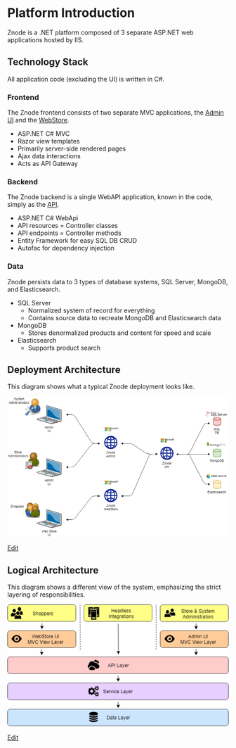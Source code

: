 # Platform Introduction

Znode is a .NET platform composed of 3 separate ASP.NET web applications hosted by IIS.

## Technology Stack

All application code (excluding the UI) is written in C#.

### Frontend

The Znode frontend consists of two separate MVC applications, the [Admin UI](https://github.com/amlacommerce/znode/tree/master/ZnodeMultifront/Projects/Znode.Engine.Admin) and the [WebStore](https://github.com/amlacommerce/znode/tree/master/ZnodeMultifront/Projects/Znode.Engine.WebStore).

* ASP.NET C# MVC
* Razor view templates
* Primarily server-side rendered pages
* Ajax data interactions
* Acts as API Gateway

### Backend

The Znode backend is a single WebAPI application, known in the code, simply as the [API](https://github.com/amlacommerce/znode/tree/master/ZnodeMultifront/Projects/Znode.Engine.Api).

* ASP.NET C# WebApi
* API resources = Controller classes
* API endpoints = Controller methods
* Entity Framework for easy SQL DB CRUD
* Autofac for dependency injection

### Data

Znode persists data to 3 types of database systems, SQL Server, MongoDB, and Elasticsearch.

* SQL Server
  * Normalized system of record for everything
  * Contains source data to recreate MongoDB and Elasticsearch data
* MongoDB
  * Stores denormalized products and content for speed and scale
* Elasticsearch
  * Supports product search

## Deployment Architecture

This diagram shows what a typical Znode deployment looks like.

![Diagram](_assets/deployment-architecture.png)

<a href="http://jgraph.github.io/drawio-github/edit-diagram.html?user=bsmith1310@gmail.com&org=amlacommerce&repo=znode-docs&path=docs/introduction/_assets/deployment-architecture.png" target="_blank">Edit</a>

## Logical Architecture

This diagram shows a different view of the system, emphasizing the strict layering of responsibilities.

![Diagram](_assets/logical-layers.png)

<a href="http://jgraph.github.io/drawio-github/edit-diagram.html?user=bsmith1310@gmail.com&org=amlacommerce&repo=znode-docs&path=docs/introduction/_assets/logical-layers.png" target="_blank">Edit</a>
